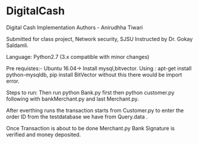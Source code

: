 # DigitalCash

Digital Cash Implementation Authors - Anirudhha Tiwari

Submitted for class project, Network security, SJSU Instructed by Dr. Gokay Saldamli.

Language: Python2.7 (3.x compatible with minor changes)

Pre requistes:-
Ubuntu 16.04-> Install mysql,bitvector. 
Using : apt-get install python-mysqldb, pip install BitVector without this there would be import error.

Steps to run:
Then run python Bank.py first then python customer.py following with bankMerchant.py and last Merchant.py.

After everthing runs the transaction starts from Customer.py to enter the order ID from the testdatabase we have from Query.data .

Once Transaction is about to be done Merchant.py Bank Signature is verified and money deposited.
